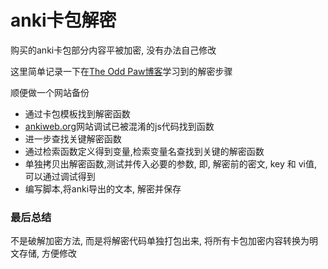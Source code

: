# anki卡包解密
购买的anki卡包部分内容平被加密, 没有办法自己修改

这里简单记录一下在[The Odd Paw博客](https://oddpaw.com/2023/07/decrypt-anki-deck/)学习到的解密步骤

顺便做一个网站备份

- 通过卡包模板找到解密函数
- [ankiweb.org](ankiweb.org)网站调试已被混淆的js代码找到函数
- 进一步查找关键解密函数
- 通过检索函数定义得到变量,检索变量名查找到关键的解密函数
- 单独拷贝出解密函数,测试并传入必要的参数, 即, 解密前的密文, key 和 vi值, 可以通过调试得到
- 编写脚本,将anki导出的文本, 解密并保存

### 最后总结
不是破解加密方法, 而是将解密代码单独打包出来, 将所有卡包加密内容转换为明文存储, 方便修改